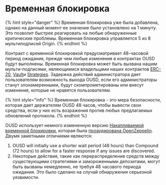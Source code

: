 # Временная блокировка

{% hint style="danger" %}
Временная блокировка уже была добавлена, однако на данный момент ее значение было установлено на 1 минуту. Это позволит быстрее реагировать на любые обнаруженные критические проблемы. Временная блокировка управляется 5 из 8 мультиподписей Origin.
{% endhint %}

Контракт с временной блокировкой предусматривает 48-часовой период ожидания, прежде чем любые изменения в контрактах OUSD будут выполнены. Временная блокировка может быть вызвана нашим мульти-подписями, являющимися владельцами наших контрактов [ERC-20](../architecture.md), [Vault](vault.md)и [Strategies](strategies.md). Задержка действий администратора дает пользователям возможность выхода OUSD, если его администраторы станут злонамеренными, будут скомпрометированы или внесут изменения, которые не нравятся пользователям.

{% hint style="info" %}
Временная блокировка - это мера безопасности, которая дает держателям OUSD 48 часов, чтобы вывести свои средства, если у них есть возражения против любых предлагаемых обновлений протокола.
{% endhint %}

OUSD использует немного измененную версию [ Накапливаемой временной блокировки](https://compound.finance/docs/governance), которая была [проаудирована OpenZeppelin](https://blog.openzeppelin.com/compound-finance-patch-audit/). Двумя заметными отличиями являются:

1. OUSD will initially use a shorter wait period (48 hours) than Compound (72 hours) to allow for a faster response if any issues are discovered.
2. Некоторые действия, такие как перераспределение средств между существующими стратегиями и замороженными депозитами, могут быть вызваны немедленно, не требуя 48 часового периода ожидания. Это было сделано на случай обнаружения серьезной уязвимости.



